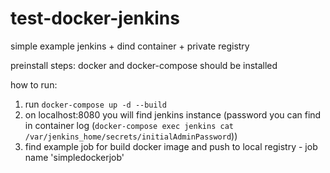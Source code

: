 # test-docker-jenkins

simple example jenkins + dind container + private registry

preinstall steps: 
docker and docker-compose should be installed

how to run:

1. run `docker-compose up -d --build`
2. on localhost:8080 you will find jenkins instance (password you can find in container log (`docker-compose exec jenkins cat /var/jenkins_home/secrets/initialAdminPassword`))
3. find example job for build docker image and push to local registry - job name 'simpledockerjob'


